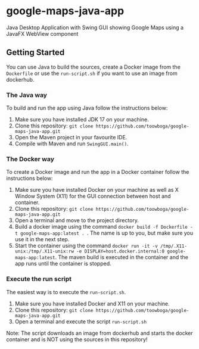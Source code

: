 # google-maps-java-app
Java Desktop Application with Swing GUI showing Google Maps using a JavaFX WebView component

## Getting Started

You can use Java to build the sources, create a Docker image from the `Dockerfile` or use the `run-script.sh` if you want to use an image from dockerhub.

### The Java way

To build and run the app using Java follow the instructions below:

1. Make sure you have installed JDK 17 on your machine.
2. Clone this repository:
`git clone https://github.com/toowboga/google-maps-java-app.git`
3. Open the Maven project in your favourite IDE.
4. Compile with Maven and run `SwingGUI.main()`.

### The Docker way

To create a Docker image and run the app in a Docker container follow the instructions below:

1. Make sure you have installed Docker on your machine as well as X Window System (X11) for the GUI connection between host and container. 
2. Clone this repository:
`git clone https://github.com/toowboga/google-maps-java-app.git`
3. Open a terminal and move to the project directory.
4. Build a docker image using the command `docker build -f Dockerfile -t google-maps-app:latest . `. The name is up to you, but make sure you use it in the next step.
5. Start the container using the command `docker run -it -v /tmp/.X11-unix:/tmp/.X11-unix:rw -e DISPLAY=host.docker.internal:0 google-maps-app:latest`. The maven build is executed in the container and the app runs until the container is stopped. 

### Execute the run script

The easiest way is to execute the `run-script.sh`. 

1. Make sure you have installed Docker and X11 on your machine.
2. Clone this repository:
`git clone https://github.com/toowboga/google-maps-java-app.git`
3. Open a terminal and execute the script `run-script.sh`

Note: The script downloads an image from dockerhub and starts the docker container and is NOT using the sources in this repository!